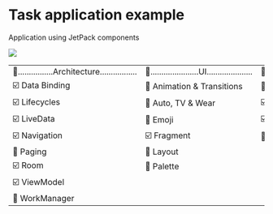 # Task application example
Application using JetPack components

<a href="https://developer.android.com/jetpack"><img src="https://1.bp.blogspot.com/-dwL58chu7wo/WvD1RrHln3I/AAAAAAAAFUg/cRTc0IZga_wMPTWr3CI53IZ5BwtnZMeYACLcBGAs/s1600/Screen%2BShot%2B2018-05-05%2Bat%2B11.49.30%2BAMimage1.png"></a>
  
<table>
   <tbody>
      <tr>    
         <td>🎯................Architecture.................</td>
         <td>🎯......................UI.....................</td>
         <td>🎯..................Foundation.................</td>
         <td>🎯...................Behavior..................</td>
      </tr>
      <tr>
         <td>☑️ Data Binding</td>
         <td>🔳 Animation & Transitions</td>
         <td>🔲 AppCompat</td>
         <td>🔲 Download Manager</td>
      </tr>
      <tr>
         <td>☑️ Lifecycles</td>
         <td>🔲 Auto, TV & Wear</td>
         <td>☑️ Android KTX</td>
         <td>🔲 Media & Playback</td>
      </tr>
      <tr>
         <td>☑️ LiveData</td>
         <td>🔲 Emoji</td>
         <td>☑️ Multidex</td>
         <td>🔲 Permissions</td>
      </tr>
      <tr>
         <td>☑️ Navigation</td>
         <td>☑️ Fragment</td>
         <td>🔲 Test</td>
         <td>🔲 Notifications</td>
      </tr>
      <tr>
         <td>🔲 Paging</td>
         <td>🔳 Layout</td>
         <td></td>
         <td>🔲 Sharing</td>
      </tr>
      <tr>
         <td>☑️ Room</td>
         <td>🔲 Palette</td>
         <td> </td>
         <td>🔲 Slices</td>
      </tr>
      <tr>
         <td>☑️ ViewModel</td>
         <td> </td>
         <td> </td>
         <td> </td>
      </tr>
      <tr>
         <td>🔲 WorkManager</td>
         <td> </td>
         <td> </td>
         <td> </td>
      </tr>
   </tbody>
</table>

